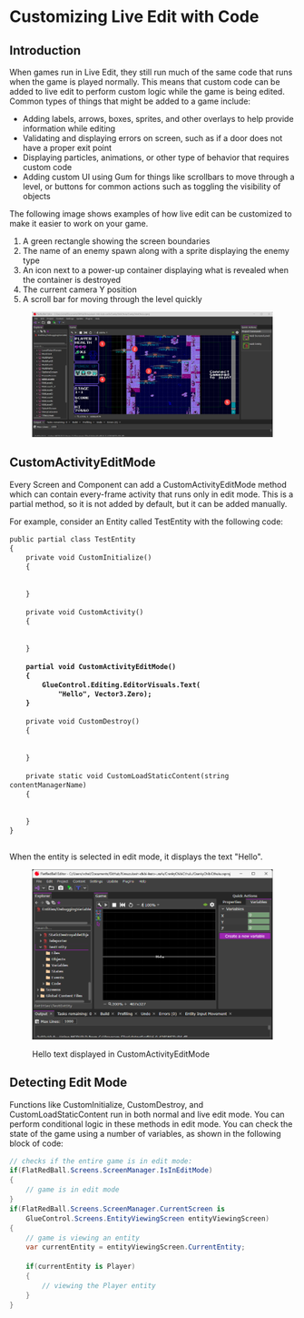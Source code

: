 # Customizing Live Edit with Code

## Introduction

When games run in Live Edit, they still run much of the same code that runs when the game is played normally. This means that custom code can be added to live edit to perform custom logic while the game is being edited. Common types of things that might be added to a game include:

* Adding labels, arrows, boxes, sprites, and other overlays to help provide information while editing
* Validating and displaying errors on screen, such as if a door does not have a proper exit point
* Displaying particles, animations, or other type of behavior that requires custom code
* Adding custom UI using Gum for things like scrollbars to move through a level, or buttons for common actions such as toggling the visibility of objects

The following image shows examples of how live edit can be customized to make it easier to work on your game.

1. A green rectangle showing the screen boundaries
2. The name of an enemy spawn along with a sprite displaying the enemy type
3. An icon next to a power-up container displaying what is revealed when the container is destroyed
4. The current camera Y position
5. A scroll bar for moving through the level quickly

<figure><img src="../../.gitbook/assets/09_14 20 01.png" alt=""><figcaption></figcaption></figure>

## CustomActivityEditMode

Every Screen and Component can add a CustomActivityEditMode method which can contain every-frame activity that runs only in edit mode. This is a partial method, so it is not added by default, but it can be added manually.

For example, consider an Entity called TestEntity with the following code:

<pre class="language-csharp"><code class="lang-csharp">public partial class TestEntity
{
    private void CustomInitialize()
    {


    }

    private void CustomActivity()
    {


    }

<strong>    partial void CustomActivityEditMode()
</strong><strong>    {
</strong><strong>        GlueControl.Editing.EditorVisuals.Text(
</strong><strong>            "Hello", Vector3.Zero);
</strong><strong>    }
</strong>
    private void CustomDestroy()
    {


    }

    private static void CustomLoadStaticContent(string contentManagerName)
    {


    }
}

</code></pre>

When the entity is selected in edit mode, it displays the text "Hello".

<figure><img src="../../.gitbook/assets/image (370).png" alt=""><figcaption><p>Hello text displayed in CustomActivityEditMode</p></figcaption></figure>

## Detecting Edit Mode

Functions like CustomInitialize, CustomDestroy, and CustomLoadStaticContent run in both normal and live edit mode. You can perform conditional logic in these methods in edit mode. You can check the state of the game using a number of variables, as shown in the following block of code:

```csharp
// checks if the entire game is in edit mode:
if(FlatRedBall.Screens.ScreenManager.IsInEditMode)
{
    // game is in edit mode
}
if(FlatRedBall.Screens.ScreenManager.CurrentScreen is 
    GlueControl.Screens.EntityViewingScreen entityViewingScreen)
{
    // game is viewing an entity
    var currentEntity = entityViewingScreen.CurrentEntity;

    if(currentEntity is Player)
    {
        // viewing the Player entity
    }
}
```

